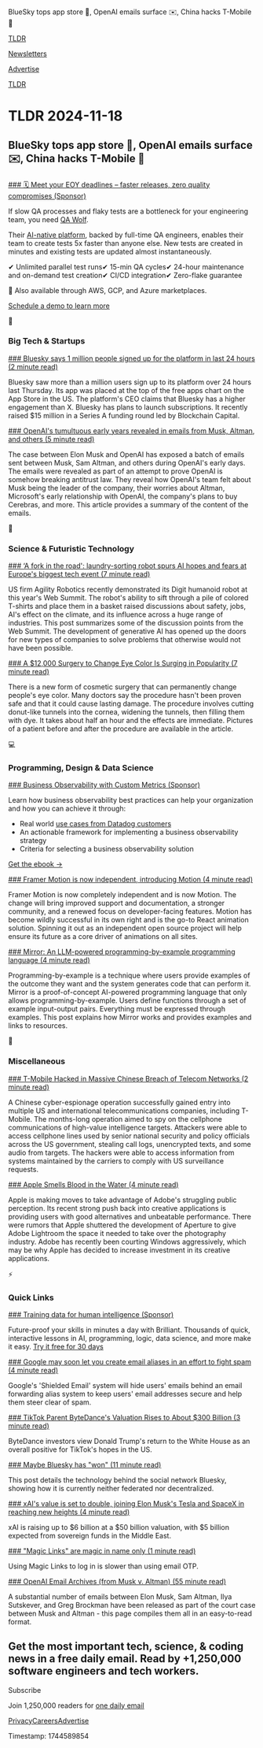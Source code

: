 BlueSky tops app store 🦋, OpenAI emails surface ✉️, China hacks T-Mobile 📶

[TLDR](/)

[Newsletters](/newsletters)

[Advertise](https://advertise.tldr.tech/)

[TLDR](/)

# TLDR 2024-11-18

## BlueSky tops app store 🦋, OpenAI emails surface ✉️, China hacks T-Mobile 📶

### 

[### 🗓️ Meet your EOY deadlines – faster releases, zero quality compromises (Sponsor)](https://www.qawolf.com/?utm_campaign=MeetEOYDeadlines20241118&amp;utm_source=tldr&amp;utm_medium=newsletter)

If slow QA processes and flaky tests are a bottleneck for your engineering team, you need [QA Wolf](https://www.qawolf.com/?utm_campaign=MeetEOYDeadlines20241118&utm_source=tldr&utm_medium=newsletter).

Their [AI-native platform](https://www.qawolf.com/ai?utm_campaign=MeetEOYDeadlines20241118&utm_source=tldr&utm_medium=newsletter), backed by full-time QA engineers, enables their team to create tests 5x faster than anyone else. New tests are created in minutes and existing tests are updated almost instantaneously.

✔ Unlimited parallel test runs✔ 15-min QA cycles✔ 24-hour maintenance and on-demand test creation✔ CI/CD integration✔ Zero-flake guarantee

🛒 Also available through AWS, GCP, and Azure marketplaces.

[Schedule a demo to learn more](https://www.qawolf.com/?utm_campaign=MeetEOYDeadlines20241118&utm_source=tldr&utm_medium=newsletter)

📱

### Big Tech & Startups

[### Bluesky says 1 million people signed up for the platform in last 24 hours (2 minute read)](https://techcrunch.com/2024/11/14/bluesky-says-1-million-people-signed-up-for-the-platform-in-last-24-hours/?utm_source=tldrnewsletter)

Bluesky saw more than a million users sign up to its platform over 24 hours last Thursday. Its app was placed at the top of the free apps chart on the App Store in the US. The platform's CEO claims that Bluesky has a higher engagement than X. Bluesky has plans to launch subscriptions. It recently raised $15 million in a Series A funding round led by Blockchain Capital.

[### OpenAI's tumultuous early years revealed in emails from Musk, Altman, and others (5 minute read)](https://techcrunch.com/2024/11/15/openais-tumultuous-early-years-revealed-in-emails-from-musk-altman-and-others/?utm_source=tldrnewsletter)

The case between Elon Musk and OpenAI has exposed a batch of emails sent between Musk, Sam Altman, and others during OpenAI's early days. The emails were revealed as part of an attempt to prove OpenAI is somehow breaking antitrust law. They reveal how OpenAI's team felt about Musk being the leader of the company, their worries about Altman, Microsoft's early relationship with OpenAI, the company's plans to buy Cerebras, and more. This article provides a summary of the content of the emails.

🚀

### Science & Futuristic Technology

[### ‘A fork in the road': laundry-sorting robot spurs AI hopes and fears at Europe's biggest tech event (7 minute read)](https://www.theguardian.com/technology/2024/nov/15/laundry-sorting-robot-digit-web-summit-ai-future?utm_source=tldrnewsletter)

US firm Agility Robotics recently demonstrated its Digit humanoid robot at this year's Web Summit. The robot's ability to sift through a pile of colored T-shirts and place them in a basket raised discussions about safety, jobs, AI's effect on the climate, and its influence across a huge range of industries. This post summarizes some of the discussion points from the Web Summit. The development of generative AI has opened up the doors for new types of companies to solve problems that otherwise would not have been possible.

[### A $12,000 Surgery to Change Eye Color Is Surging in Popularity (7 minute read)](https://www.wsj.com/health/wellness/eye-color-change-surgery-risks-keratopigmentation-df99c38b?st=o7R4DS&reflink=desktopwebshare_permalink&utm_source=tldrnewsletter)

There is a new form of cosmetic surgery that can permanently change people's eye color. Many doctors say the procedure hasn't been proven safe and that it could cause lasting damage. The procedure involves cutting donut-like tunnels into the cornea, widening the tunnels, then filling them with dye. It takes about half an hour and the effects are immediate. Pictures of a patient before and after the procedure are available in the article.

💻

### Programming, Design & Data Science

[### Business Observability with Custom Metrics (Sponsor)](https://www.datadoghq.com/resources/business-observability-best-practices-ebook/?utm_source=tldrnewsletter&amp;utm_medium=newsletter&amp;utm_campaign=dg-coreplatform-ww-business-value-ebook-tldr)

Learn how business observability best practices can help your organization and how you can achieve it through:

* Real world [use cases from Datadog customers](https://www.datadoghq.com/resources/business-observability-best-practices-ebook/?utm_source=tldrnewsletter&utm_medium=newsletter&utm_campaign=dg-coreplatform-ww-business-value-ebook-tldr)
* An actionable framework for implementing a business observability strategy
* Criteria for selecting a business observability solution

[Get the ebook →](https://www.datadoghq.com/resources/business-observability-best-practices-ebook/?utm_source=tldrnewsletter&utm_medium=newsletter&utm_campaign=dg-coreplatform-ww-business-value-ebook-tldr)

[### Framer Motion is now independent, introducing Motion (4 minute read)](https://motion.dev/blog/framer-motion-is-now-independent-introducing-motion?utm_source=tldrnewsletter)

Framer Motion is now completely independent and is now Motion. The change will bring improved support and documentation, a stronger community, and a renewed focus on developer-facing features. Motion has become wildly successful in its own right and is the go-to React animation solution. Spinning it out as an independent open source project will help ensure its future as a core driver of animations on all sites.

[### Mirror: An LLM-powered programming-by-example programming language (4 minute read)](https://austinhenley.com/blog/mirrorlang.html?utm_source=tldrnewsletter)

Programming-by-example is a technique where users provide examples of the outcome they want and the system generates code that can perform it. Mirror is a proof-of-concept AI-powered programming language that only allows programming-by-example. Users define functions through a set of example input-output pairs. Everything must be expressed through examples. This post explains how Mirror works and provides examples and links to resources.

🎁

### Miscellaneous

[### T-Mobile Hacked in Massive Chinese Breach of Telecom Networks (2 minute read)](https://www.wsj.com/politics/national-security/t-mobile-hacked-in-massive-chinese-breach-of-telecom-networks-4b2d7f92?st=CZFCyR&reflink=desktopwebshare_permalink&utm_source=tldrnewsletter)

A Chinese cyber-espionage operation successfully gained entry into multiple US and international telecommunications companies, including T-Mobile. The months-long operation aimed to spy on the cellphone communications of high-value intelligence targets. Attackers were able to access cellphone lines used by senior national security and policy officials across the US government, stealing call logs, unencrypted texts, and some audio from targets. The hackers were able to access information from systems maintained by the carriers to comply with US surveillance requests.

[### Apple Smells Blood in the Water (4 minute read)](https://petapixel.com/2024/11/14/apple-smells-blood-in-the-water/?utm_source=tldrnewsletter)

Apple is making moves to take advantage of Adobe's struggling public perception. Its recent strong push back into creative applications is providing users with good alternatives and unbeatable performance. There were rumors that Apple shuttered the development of Aperture to give Adobe Lightroom the space it needed to take over the photography industry. Adobe has recently been courting Windows aggressively, which may be why Apple has decided to increase investment in its creative applications.

⚡

### Quick Links

[### Training data for human intelligence (Sponsor)](https://brilliant.org/tldrtech/?utm_source=tldrnewsletter)

Future-proof your skills in minutes a day with Brilliant. Thousands of quick, interactive lessons in AI, programming, logic, data science, and more make it easy. [Try it free for 30 days](https://brilliant.org/tldrtech/)

[### Google may soon let you create email aliases in an effort to fight spam (4 minute read)](https://www.androidauthority.com/google-shielded-email-3499803/?utm_source=tldrnewsletter)

Google's 'Shielded Email' system will hide users' emails behind an email forwarding alias system to keep users' email addresses secure and help them steer clear of spam.

[### TikTok Parent ByteDance's Valuation Rises to About $300 Billion (3 minute read)](https://www.wsj.com/tech/tik-tok-byte-dance-value-9796a8d4?st=Hrauoe&reflink=desktopwebshare_permalink&utm_source=tldrnewsletter)

ByteDance investors view Donald Trump's return to the White House as an overall positive for TikTok's hopes in the US.

[### Maybe Bluesky has "won" (11 minute read)](https://anderegg.ca/2024/11/15/maybe-bluesky-has-won?utm_source=tldrnewsletter)

This post details the technology behind the social network Bluesky, showing how it is currently neither federated nor decentralized.

[### xAI's value is set to double, joining Elon Musk's Tesla and SpaceX in reaching new heights (4 minute read)](https://qz.com/elon-musk-xai-ai-market-value-spacex-tesla-trump-nvida-1851700445?utm_source=tldrnewsletter)

xAI is raising up to $6 billion at a $50 billion valuation, with $5 billion expected from sovereign funds in the Middle East.

[### "Magic Links" are magic in name only (1 minute read)](https://threadreaderapp.com/thread/1857900968245072087.html?utm_source=tldrnewsletter)

Using Magic Links to log in is slower than using email OTP.

[### OpenAI Email Archives (from Musk v. Altman) (55 minute read)](https://www.lesswrong.com/posts/5jjk4CDnj9tA7ugxr/openai-email-archives-from-musk-v-altman?utm_source=tldrnewsletter)

A substantial number of emails between Elon Musk, Sam Altman, Ilya Sutskever, and Greg Brockman have been released as part of the court case between Musk and Altman - this page compiles them all in an easy-to-read format.

## Get the most important tech, science, & coding news in a free daily email. Read by +1,250,000 software engineers and tech workers.

Subscribe

Join 1,250,000 readers for [one daily email](/api/latest/tech)

[Privacy](/privacy)[Careers](https://jobs.ashbyhq.com/tldr.tech)[Advertise](/tech/advertise)

Timestamp: 1744589854